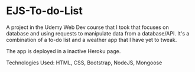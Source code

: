 # EJS-To-do-List

A project in the Udemy Web Dev course that I took that focuses on database and using requests to manipulate data from a database/API.
It's a combination of a to-do list and a weather app that I have yet to tweak.

The app is deployed in a inactive Heroku page.

Technologies Used:
HTML, CSS, Bootstrap, NodeJS, Mongoose
